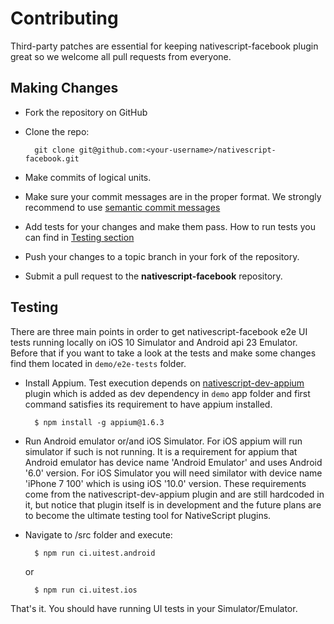 # Contributing

Third-party patches are essential for keeping nativescript-facebook plugin great so we welcome all pull requests from everyone.

## Making Changes

* Fork the repository on GitHub
* Clone the repo:

        git clone git@github.com:<your-username>/nativescript-facebook.git

* Make commits of logical units.
* Make sure your commit messages are in the proper format. We strongly recommend to use [semantic commit messages](https://seesparkbox.com/foundry/semantic_commit_messages)
* Add tests for your changes and make them pass. How to run tests you can find in [Testing section](#Testing)
* Push your changes to a topic branch in your fork of the repository.
* Submit a pull request to the **nativescript-facebook** repository.

## Testing

There are three main points in order to get nativescript-facebook e2e UI tests running locally on iOS 10 Simulator and Android api 23 Emulator. Before that if you want to take a look at the tests and make some changes find them located in `demo/e2e-tests` folder.

* Install Appium. Test execution depends on [nativescript-dev-appium](https://github.com/NativeScript/nativescript-dev-appium) plugin which is added as dev dependency in `demo` app folder and first command satisfies its requirement to have appium installed.

        $ npm install -g appium@1.6.3

* Run Android emulator or/and iOS Simulator. For iOS appium will run simulator if such is not running. It is a requirement for appium that Android emulator has device name 'Android Emulator' and uses Android '6.0' version. For iOS Simulator you will need similator with device name 'iPhone 7 100' which is using iOS '10.0' version. These requirements come from the nativescript-dev-appium plugin and are still hardcoded in it, but notice that plugin itself is in development and the future plans are to become the ultimate testing tool for NativeScript plugins.

* Navigate to /src folder and execute:

        $ npm run ci.uitest.android

    or

        $ npm run ci.uitest.ios

That's it. You should have running UI tests in your Simulator/Emulator.